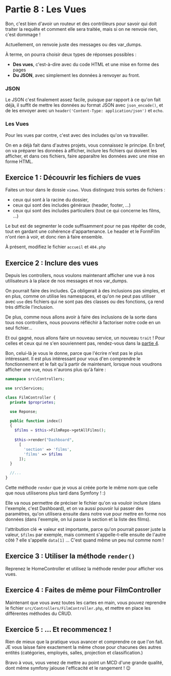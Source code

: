 # Partie 8 : Les Vues
Bon, c'est bien d'avoir un routeur et des contrôleurs pour savoir qui doit traiter la requête et comment elle sera traitée, mais si on ne renvoie rien, c'est dommage !

Actuellement, on renvoie juste des messages ou des var_dumps.

À terme, on pourra choisir deux types de réponses possibles :


- **Des vues**, c'est-à-dire avec du code HTML et une mise en forme des pages
- **Du JSON**, avec simplement les données à renvoyer au front.

### JSON

Le JSON c'est finalement assez facile, puisque par rapport à ce qu'on fait déjà, il suffit de mettre les données au format JSON avec `json_encode()`, et de les envoyer avec un `header('Content-Type: application/json')` et `echo`.


### Les Vues
Pour les vues par contre, c'est avec des includes qu'on va travailler.

On en a déjà fait dans d'autres projets, vous connaissez le principe. En bref, on va préparer les données à afficher, inclure les fichiers qui doivent les afficher, et dans ces fichiers, faire apparaître les données avec une mise en forme HTML.

## Exercice 1 : Découvrir les fichiers de vues
Faites un tour dans le dossie `views`.
Vous distinguez trois sortes de fichiers : 
- ceux qui sont à la racine du dossier,
- ceux qui sont des includes généraux (header, footer, ...)
- ceux qui sont des includes particuliers (tout ce qui concerne les films, ...)

Le but est de segmenter le code suffisamment pour ne pas répéter de code, tout en gardant une cohérence d'appartenance. Le header et le FormFilm n'ont rien à voir, et donc rien à faire ensemble.

À présent, modifiez le fichier `accueil` et `404.php`

## Exercice 2 : Inclure des vues
Depuis les controllers, nous voulons maintenant afficher une vue à nos utilisateurs à la place de nos messages et nos var_dumps.

On pourrait faire des includes. Ça obligerait à des inclusions pas simples, et en plus, comme on utilise les namespaces, et qu'on ne peut pas utiliser avec `use` des fichiers qui ne sont pas des classes ou des fonctions, ça rend très difficile l'inclusion.

De plus, comme nous allons avoir à faire des inclusions de la sorte dans tous nos controllers, nous pouvons réfléchir à factoriser notre code en un seul fichier... 

Et oui gagné, nous allons faire un nouveau service, un nouveau `trait` !
Pour celles et ceux qui ne s'en souviennent pas, rendez-vous dans la [partie 4](<partie 4.md>).

Bon, celui-là je vous le donne, parce que l'écrire n'est pas le plus intéressant. Il est plus intéressant pour vous d'en comprendre le fonctionnement et le fait qu'à partir de maintenant, lorsque nous voudrons afficher une vue, nous n'aurons plus qu'à faire :

```php
namespace src\Controllers;

use src\Services;

class FilmController {
  private $proprietes;

  use Reponse;

  public function index()
  {
    $films = $this->FilmRepo->getAllFilms();
    
    $this->render("Dashboard", 
      [
        'section' => 'films',
        'films' => $films
      ]);
  }

  //...
}
```

Cette méthode `render` que je vous ai créée porte le même nom que celle que nous utiliserons plus tard dans Symfony ! :)

Elle va nous permettre de préciser le fichier qu'on va vouloir inclure (dans l'exemple, c'est Dashboard), et on va aussi pouvoir lui passer des paramètres, qu'on utilisera ensuite dans notre vue pour mettre en forme nos données (dans l'exemple, on lui passe la section et la liste des films).

l'attribution clé => valeur est importante, parce qu'on pourrait passer juste la valeur, `$films` par exemple, mais comment s'appelle-t-elle ensuite de l'autre côté ? elle s'appelle `data[1]` ... C'est quand même un peu nul comme nom ! 

## Exercice 3 : Utiliser la méthode `render()`
Reprenez le HomeController et utilisez la méthode render pour afficher vos vues.

## Exercice 4 : Faites de même pour FilmController
Maintenant que vous avez toutes les cartes en main, vous pouvez reprendre le fichier `src/Controllers/FilmController.php`, et mettre en place les différentes méthodes du CRUD.

## Exercice 5 : ... Et recommencez !
Rien de mieux que la pratique vous avancer et comprendre ce que l'on fait.
JE vous laisse faire exactement la même chose pour chacunes des autres entités (catégories, employés, salles, projection et classification.)

Bravo à vous, vous venez de mettre au point un MCD d'une grande qualité, dont même symfony jalouse l'efficacité et le rangement ! 😉